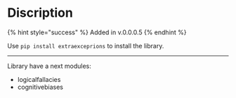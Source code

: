 # Discription

{% hint style="success" %}
Added in v.0.0.0.5
{% endhint %}

Use `pip install extraexceprions` to install the library.

***

Library have a next modules:

* logicalfallacies
* cognitivebiases
